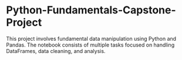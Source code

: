 # Python-Fundamentals-Capstone-Project
This project involves fundamental data manipulation using Python and Pandas. The notebook consists of multiple tasks focused on handling DataFrames, data cleaning, and analysis.
